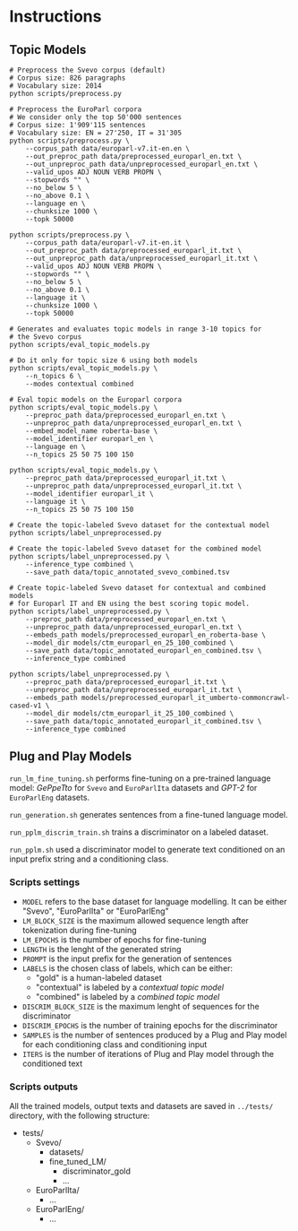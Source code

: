 # Instructions

## Topic Models

```shell
# Preprocess the Svevo corpus (default)
# Corpus size: 826 paragraphs
# Vocabulary size: 2014
python scripts/preprocess.py

# Preprocess the EuroParl corpora
# We consider only the top 50'000 sentences
# Corpus size: 1'909'115 sentences
# Vocabulary size: EN = 27'250, IT = 31'305
python scripts/preprocess.py \
    --corpus_path data/europarl-v7.it-en.en \
    --out_preproc_path data/preprocessed_europarl_en.txt \
    --out_unpreproc_path data/unpreprocessed_europarl_en.txt \
    --valid_upos ADJ NOUN VERB PROPN \
    --stopwords "" \
    --no_below 5 \
    --no_above 0.1 \
    --language en \
    --chunksize 1000 \
    --topk 50000

python scripts/preprocess.py \
    --corpus_path data/europarl-v7.it-en.it \
    --out_preproc_path data/preprocessed_europarl_it.txt \
    --out_unpreproc_path data/unpreprocessed_europarl_it.txt \
    --valid_upos ADJ NOUN VERB PROPN \
    --stopwords "" \
    --no_below 5 \
    --no_above 0.1 \
    --language it \
    --chunksize 1000 \
    --topk 50000

# Generates and evaluates topic models in range 3-10 topics for
# the Svevo corpus
python scripts/eval_topic_models.py

# Do it only for topic size 6 using both models
python scripts/eval_topic_models.py \
    --n_topics 6 \
    --modes contextual combined

# Eval topic models on the Europarl corpora
python scripts/eval_topic_models.py \
    --preproc_path data/preprocessed_europarl_en.txt \
    --unpreproc_path data/unpreprocessed_europarl_en.txt \
    --embed_model_name roberta-base \
    --model_identifier europarl_en \
    --language en \
    --n_topics 25 50 75 100 150

python scripts/eval_topic_models.py \
    --preproc_path data/preprocessed_europarl_it.txt \
    --unpreproc_path data/unpreprocessed_europarl_it.txt \
    --model_identifier europarl_it \
    --language it \
    --n_topics 25 50 75 100 150

# Create the topic-labeled Svevo dataset for the contextual model
python scripts/label_unpreprocessed.py

# Create the topic-labeled Svevo dataset for the combined model
python scripts/label_unpreprocessed.py \
    --inference_type combined \
    --save_path data/topic_annotated_svevo_combined.tsv

# Create topic-labeled Svevo dataset for contextual and combined models
# for Europarl IT and EN using the best scoring topic model.
python scripts/label_unpreprocessed.py \
    --preproc_path data/preprocessed_europarl_en.txt \
    --unpreproc_path data/unpreprocessed_europarl_en.txt \
    --embeds_path models/preprocessed_europarl_en_roberta-base \
    --model_dir models/ctm_europarl_en_25_100_combined \
    --save_path data/topic_annotated_europarl_en_combined.tsv \
    --inference_type combined

python scripts/label_unpreprocessed.py \
    --preproc_path data/preprocessed_europarl_it.txt \
    --unpreproc_path data/unpreprocessed_europarl_it.txt \
    --embeds_path models/preprocessed_europarl_it_umberto-commoncrawl-cased-v1 \
    --model_dir models/ctm_europarl_it_25_100_combined \
    --save_path data/topic_annotated_europarl_it_combined.tsv \
    --inference_type combined

```

## Plug and Play Models


`run_lm_fine_tuning.sh` performs fine-tuning on a pre-trained language model:
*GePpeTto* for `Svevo` and `EuroParlIta` datasets and *GPT-2* for `EuroParlEng` datasets.

`run_generation.sh` generates sentences from a fine-tuned language model.

`run_pplm_discrim_train.sh` trains a discriminator on a labeled dataset.

`run_pplm.sh` used a discriminator model to generate text conditioned on an input prefix string and a conditioning class.


### Scripts settings 

- `MODEL` refers to the base dataset for language modelling. It can be either "Svevo", "EuroParlIta" or "EuroParlEng"
- `LM_BLOCK_SIZE` is the maximum allowed sequence length after tokenization during fine-tuning
- `LM_EPOCHS` is the number of epochs for fine-tuning
- `LENGTH` is the lenght of the generated string
- `PROMPT` is the input prefix for the generation of sentences
- `LABELS` is the chosen class of labels, which can be either:
    - "gold" is a human-labeled dataset
    - "contextual" is labeled by a *contextual topic model*
    - "combined" is labeled by a *combined topic model*
- `DISCRIM_BLOCK_SIZE` is the maximum lenght of sequences for the discriminator
- `DISCRIM_EPOCHS` is the number of training epochs for the discriminator
- `SAMPLES` is the number of sentences produced by a Plug and Play model for each conditioning class and conditioning input
- `ITERS` is the number of iterations of Plug and Play model through the conditioned text


### Scripts outputs

All the trained models, output texts and datasets are saved in `../tests/` directory, with the following structure:

- tests/
    - Svevo/
        - datasets/
        - fine_tuned_LM/
            - discriminator_gold
            - ...
    - EuroParlIta/
        - ...    
    - EuroParlEng/
        - ...